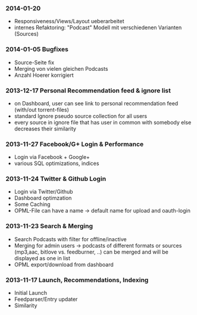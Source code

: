 ### 2014-01-20

* Responsiveness/Views/Layout ueberarbeitet
* internes Refaktoring: "Podcast" Modell mit verschiedenen Varianten (Sources)

### 2014-01-05 Bugfixes

* Source-Seite fix
* Merging von vielen gleichen Podcasts
* Anzahl Hoerer korrigiert

### 2013-12-17 Personal Recommendation feed & ignore list

* on Dashboard, user can see link to personal recommendation feed (with/out torrent-files)
* standard Ignore pseudo source collection for all users
* every source in ignore file that has user in common with somebody else decreases their similarity



### 2013-11-27 Facebook/G+ Login & Performance

* Login via Facebook + Google+
* various SQL optimizations, indices

### 2013-11-24 Twitter & Github Login

* Login via Twitter/Github
* Dashboard optimzation
* Some Caching
* OPML-File can have a name -> default name for upload and oauth-login


### 2013-11-23 Search & Merging

* Search Podcasts with filter for offline/inactive
* Merging for admin users -> podcasts of different formats or sources (mp3,aac,
  bitlove vs. feedburner, ..) can be merged and will be displayed as one in
  list
* OPML export/download from dashboard

### 2013-11-17 Launch, Recommendations, Indexing

* Initial Launch
* Feedparser/Entry updater
* Similarity
